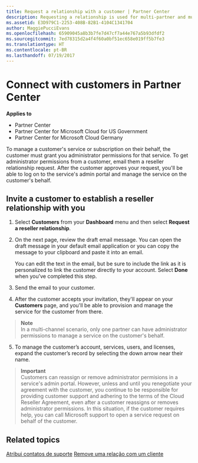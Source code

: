 ```yaml
---
title: Request a relationship with a customer | Partner Center
description: Requesting a relationship is used for multi-partner and multi-channel scenarios. It's also useful if a customer removes your delegated admin privileges and you need to restore them to provide provisioning or support.
ms.assetid: E3D979C1-2253-408B-82B1-4104C1341704
author: MaggiePucciEvans
ms.openlocfilehash: 65909045a8b3b7fe7d47cf7a44e767a5b93dfdf2
ms.sourcegitcommit: 7ed78315d2a4f4f60a0bf51ec658e019ff5b7fe3
ms.translationtype: HT
ms.contentlocale: pt-BR
ms.lasthandoff: 07/19/2017
---
```

# <a name="connect-with-customers-in-partner-center"></a>Connect with customers in Partner Center

**Applies to**

-  Partner Center
-  Partner Center for Microsoft Cloud for US Government
-  Partner Center for Microsoft Cloud Germany

To manage a customer's service or subscription on their behalf, the customer must grant you administrator permissions for that service. To get administrator permissions from a customer, email them a reseller relationship request. After the customer approves your request, you'll be able to log on to the service's admin portal and manage the service on the customer's behalf. 

## <a name="invite-a-customer-to-establish-a-reseller-relationship-with-you"></a>Invite a customer to establish a reseller relationship with you

1.  Select **Customers** from your **Dashboard** menu and then select **Request a reseller relationship**.

2.  On the next page, review the draft email message. You can open the draft message in your default email application or you can copy the message to your clipboard and paste it into an email. 

    You can edit the text in the email, but be sure to include the link as it is personalized to link the customer directly to your account. Select **Done** when you’ve completed this step.

3.  Send the email to your customer.

4.  After the customer accepts your invitation, they'll appear on your **Customers** page, and you'll be able to provision and manage the service for the customer from there.

 >**Note**<br>
    In a multi-channel scenario, only one partner can have administrator permissions to manage a service on the customer's behalf. 

5.  To manage the customer’s account, services, users, and licenses, expand the customer’s record by selecting the down arrow near their name.


>**Important**<br>
Customers can reassign or remove administrator permisions in a service's admin portal. However, unless and until you renegotiate your agreement with the customer, you continue to be responsible for providing customer support and adhering to the terms of the Cloud Reseller Agreement, even after a customer reassigns or removes administrator permissions. In this situation, if the customer requires help, you can call Microsoft support to open a service request on behalf of the customer.

## <a name="related-topics"></a>Related topics

[Atribui contatos de suporte](assign-support-contacts.md)
[Remove uma relação com um cliente](remove-a-relationship.md)